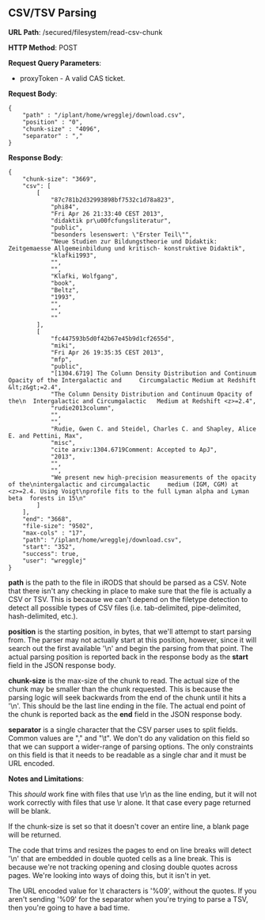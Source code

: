 CSV/TSV Parsing
-------------------------

__URL Path__: /secured/filesystem/read-csv-chunk

__HTTP Method__: POST

__Request Query Parameters__:

* proxyToken - A valid CAS ticket.

__Request Body__:

    {
    	"path" : "/iplant/home/wregglej/download.csv",
    	"position" : "0",
    	"chunk-size" : "4096",
    	"separator" : ","
    }

__Response Body__:

    {
	    "chunk-size": "3669",
	    "csv": [
	        [
	            "87c781b2d32993898bf7532c1d78a823",
	            "phi84",
	            "Fri Apr 26 21:33:40 CEST 2013",
	            "didaktik pr\u00fcfungsliteratur",
	            "public",
	            "besonders lesenswert: \"Erster Teil\"",
	            "Neue Studien zur Bildungstheorie und Didaktik: Zeitgemaesse Allgemeinbildung und kritisch-	konstruktive Didaktik",
	            "klafki1993",
	            "",
	            "",
	            "Klafki, Wolfgang",
	            "book",
	            "Beltz",
	            "1993",
	            "",
	            "",
	            ""
	        ],
	        [
	            "fc447593b5d0f42b67e45b9d1cf2655d",
	            "miki",
	            "Fri Apr 26 19:35:35 CEST 2013",
	            "mfp",
	            "public",
	            "[1304.6719] The Column Density Distribution and Continuum Opacity of the Intergalactic and 	Circumgalactic Medium at Redshift &lt;z&gt;=2.4",
	            "The Column Density Distribution and Continuum Opacity of the\n  Intergalactic and Circumgalactic 	Medium at Redshift <z>=2.4",
	            "rudie2013column",
	            "",
	            "",
	            "Rudie, Gwen C. and Steidel, Charles C. and Shapley, Alice E. and Pettini, Max",
	            "misc",
	            "cite arxiv:1304.6719Comment: Accepted to ApJ",
	            "2013",
	            "",
	            "",
	            "We present new high-precision measurements of the opacity of the\nintergalactic and circumgalactic 	medium (IGM, CGM) at <z>=2.4. Using Voigt\nprofile fits to the full Lyman alpha and Lyman beta 	forests in 15\n"
	        ]
	    ],
	    "end": "3668",
	    "file-size": "9502",
	    "max-cols" : "17",
	    "path": "/iplant/home/wregglej/download.csv",
	    "start": "352",
	    "success": true,
	    "user": "wregglej"
	}

__path__ is the path to the file in iRODS that should be parsed as a CSV. Note that there isn't any checking in place to make sure that the file is actually a CSV or TSV. This is because we can't depend on the filetype detection to detect all possible types of CSV files (i.e. tab-delimited, pipe-delimited, hash-delimited, etc.).

__position__ is the starting position, in bytes, that we'll attempt to start parsing from. The parser may not actually start at this position, however, since it will search out the first available '\n' and begin the parsing from that point. The actual parsing position is reported back in the response body as the __start__ field in the JSON response body.

__chunk-size__ is the max-size of the chunk to read. The actual size of the chunk may be smaller than the chunk requested. This is because the parsing logic will seek backwards from the end of the chunk until it hits a '\n'. This should be the last line ending in the file. The actual end point of the chunk is reported back as the __end__ field in the JSON response body.

__separator__ is a single character that the CSV parser uses to split fields. Common values are "," and "\t". We don't do any validation on this field so that we can support a wider-range of parsing options. The only constraints on this field is that it needs to be readable as a single char and it must be URL encoded.

__Notes and Limitations__:

This *should* work fine with files that use \r\n as the line ending, but it will not work correctly with files that use \r alone. It that case every page returned will be blank.

If the chunk-size is set so that it doesn't cover an entire line, a blank page will be returned.

The code that trims and resizes the pages to end on line breaks will detect '\n' that are embedded in double quoted cells as a line break. This is because we're not tracking opening and closing double quotes across pages. We're looking into ways of doing this, but it isn't in yet.

The URL encoded value for \t characters is '%09', without the quotes. If you aren't sending '%09' for the separator when you're trying to parse a TSV, then you're going to have a bad time.

